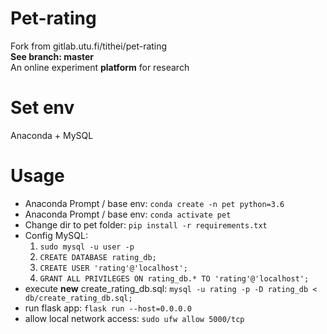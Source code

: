 # Pet-rating
Fork from gitlab.utu.fi/tithei/pet-rating  
**See branch: master**  
An online experiment **platform** for research

# Set env
Anaconda + MySQL

# Usage
- Anaconda Prompt / base env:
  `conda create -n pet python=3.6`
- Anaconda Prompt / base env:
  `conda activate pet`
- Change dir to pet folder:
  `pip install -r requirements.txt`
- Config MySQL:
  1. `sudo mysql -u user -p`
  2. `CREATE DATABASE rating_db;`
  3. `CREATE USER 'rating'@'localhost';`
  4. `GRANT ALL PRIVILEGES ON rating_db.* TO 'rating'@'localhost';`
- execute **new** create_rating_db.sql:
  `mysql -u rating -p -D rating_db < db/create_rating_db.sql;`
- run flask app:
  `flask run --host=0.0.0.0`
- allow local network access:
  `sudo ufw allow 5000/tcp`
